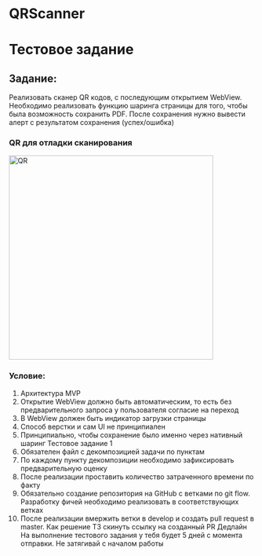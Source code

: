 # QRScanner
# Тестовое задание 
## Задание:
Реализовать сканер QR кодов, с последующим открытием WebView. Необходимо реализовать функцию шаринга страницы для того, чтобы была возможность сохранить PDF. После сохранения нужно вывести алерт с результатом сохранения (успех/ошибка)
### QR для отладки сканирования

<img width="416" alt="QR" src="https://user-images.githubusercontent.com/91608161/193002690-f4e949f5-b61d-4378-ad75-b1fd41efc35c.png">

### Условие:
1. Архитектура MVP
2. Открытие WebView должно быть автоматическим, то есть без предварительного запроса у пользователя согласие на переход
3. В WebView должен быть индикатор загрузки страницы
4. Способ верстки и сам UI не принципиален
5. Принципиально, чтобы сохранение было именно через нативный шаринг
 Тестовое задание 1
6. Обязателен файл с декомпозицией задачи по пунктам
7. По каждому пункту декомпозиции необходимо зафиксировать
предварительную оценку
8. После реализации проставить количество затраченного времени по факту
9. Обязательно создание репозитория на GitHub с ветками по git flow. Разработку фичей необходимо реализовать в соответствующих ветках
10. После реализации вмержить ветки в develop и создать pull request в master. Как решение ТЗ скинуть ссылку на созданный PR
Дедлайн
На выполнение тестового задания у тебя будет 5 дней с момента отправки. Не затягивай с началом работы

